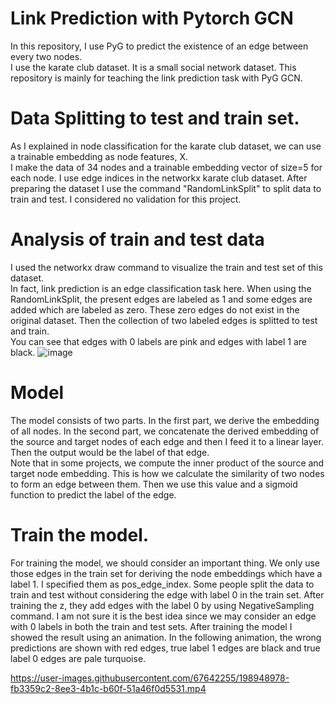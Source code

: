 
# Link Prediction with Pytorch GCN  
In this repository, I use PyG to predict the existence of an edge between every two nodes.   
I use the karate club dataset. It is a small social network dataset. This repository is mainly for teaching the link prediction task with PyG GCN. 
# Data Splitting to test and train set. 
As I explained in node classification for the karate club dataset, we can use a trainable embedding as node features, X.   
I make the data of 34 nodes and a trainable embedding vector of size=5 for each node. I use edge indices in the networkx karate club dataset. 
After preparing the dataset I use the command "RandomLinkSplit" to split data to train and test. I considered no validation for this project. 
# Analysis of train and test data   
I used the networkx draw command to visualize the train and test set of this dataset.   
In fact, link prediction is an edge classification task here. When using the RandomLinkSplit, the present edges are labeled as 1 and some edges are added which are labeled as zero. These zero edges do not exist in the original dataset. Then the collection of two labeled edges is splitted to test and train.  
You can see that edges with 0 labels are pink and edges with label 1 are black. 
![image](![image](https://user-images.githubusercontent.com/67642255/198947742-601e8413-d280-4240-94af-081ea9b67135.png))

# Model   
The model consists of two parts. 
In the first part, we derive the embedding of all nodes. 
In the second part, we concatenate the derived embedding of the source and target nodes of each edge and then I feed it to a linear layer.  Then the output would be the label of that edge.   
Note that in some projects, we compute the inner product of the source and target node embedding. This is how we calculate the similarity of two nodes to form an edge between them. Then we use this value and a sigmoid function to predict the label of the edge.   
# Train the model.  
For training the model, we should consider an important thing. 
We only use those edges in the train set for deriving the node embeddings which have a label 1. I specified them as pos_edge_index. 
Some people split the data to train and test without considering the edge with label 0 in the train set. After training the z, they add edges with the label 0 by using NegativeSampling command. I am not sure it is the best idea since we may consider an edge with 0 labels in both the train and test sets. 
After training the model I showed the result using an animation. In the following animation, the wrong predictions are shown with red edges, true label 1 edges are black and true label 0 edges are pale turquoise. 




https://user-images.githubusercontent.com/67642255/198948978-fb3359c2-8ee3-4b1c-b60f-51a46f0d5531.mp4

